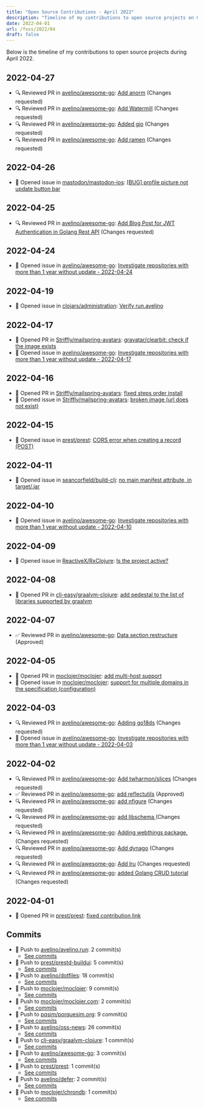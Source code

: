```yaml
---
title: "Open Source Contributions - April 2022"
description: "Timeline of my contributions to open source projects on GitHub during April 2022."
date: 2022-04-01
url: /foss/2022/04
draft: false
---
```


Below is the timeline of my contributions to open source projects during April 2022.

## 2022-04-27

- 🔍 Reviewed PR in [avelino/awesome-go](https://github.com/avelino/awesome-go): [Add anorm](https://github.com/avelino/awesome-go/pull/4202#pullrequestreview-954680197) (Changes requested)
- 🔍 Reviewed PR in [avelino/awesome-go](https://github.com/avelino/awesome-go): [Add Watermill](https://github.com/avelino/awesome-go/pull/4179#pullrequestreview-954673953) (Changes requested)
- 🔍 Reviewed PR in [avelino/awesome-go](https://github.com/avelino/awesome-go): [Added gio](https://github.com/avelino/awesome-go/pull/4172#pullrequestreview-954671117) (Changes requested)
- 🔍 Reviewed PR in [avelino/awesome-go](https://github.com/avelino/awesome-go): [Add ramen](https://github.com/avelino/awesome-go/pull/4178#pullrequestreview-954667595) (Changes requested)

## 2022-04-26

- 🐛 Opened issue in [mastodon/mastodon-ios](https://github.com/mastodon/mastodon-ios): [[BUG] profile picture not update button bar](https://github.com/mastodon/mastodon-ios/issues/383)

## 2022-04-25

- 🔍 Reviewed PR in [avelino/awesome-go](https://github.com/avelino/awesome-go): [Add Blog Post for JWT Authentication in Golang Rest API](https://github.com/avelino/awesome-go/pull/4199#pullrequestreview-951668603) (Changes requested)

## 2022-04-24

- 🐛 Opened issue in [avelino/awesome-go](https://github.com/avelino/awesome-go): [Investigate repositories with more than 1 year without update - 2022-04-24](https://github.com/avelino/awesome-go/issues/4197)

## 2022-04-19

- 🐛 Opened issue in [clojars/administration](https://github.com/clojars/administration): [Verify run.avelino](https://github.com/clojars/administration/issues/243)

## 2022-04-17

- 🔀 Opened PR in [Striffly/mailspring-avatars](https://github.com/Striffly/mailspring-avatars): [gravatar/clearbit: check if the image exists](https://github.com/Striffly/mailspring-avatars/pull/5)
- 🐛 Opened issue in [avelino/awesome-go](https://github.com/avelino/awesome-go): [Investigate repositories with more than 1 year without update - 2022-04-17](https://github.com/avelino/awesome-go/issues/4183)

## 2022-04-16

- 🔀 Opened PR in [Striffly/mailspring-avatars](https://github.com/Striffly/mailspring-avatars): [fixed steps order install](https://github.com/Striffly/mailspring-avatars/pull/4)
- 🐛 Opened issue in [Striffly/mailspring-avatars](https://github.com/Striffly/mailspring-avatars): [broken image (url does not exist)](https://github.com/Striffly/mailspring-avatars/issues/3)

## 2022-04-15

- 🐛 Opened issue in [prest/prest](https://github.com/prest/prest): [CORS error when creating a record (POST)](https://github.com/prest/prest/issues/695)

## 2022-04-11

- 🐛 Opened issue in [seancorfield/build-clj](https://github.com/seancorfield/build-clj): [no main manifest attribute, in target/<NAME>.jar](https://github.com/seancorfield/build-clj/issues/20)

## 2022-04-10

- 🐛 Opened issue in [avelino/awesome-go](https://github.com/avelino/awesome-go): [Investigate repositories with more than 1 year without update - 2022-04-10](https://github.com/avelino/awesome-go/issues/4174)

## 2022-04-09

- 🐛 Opened issue in [ReactiveX/RxClojure](https://github.com/ReactiveX/RxClojure): [Is the project active?](https://github.com/ReactiveX/RxClojure/issues/177)

## 2022-04-08

- 🔀 Opened PR in [clj-easy/graalvm-clojure](https://github.com/clj-easy/graalvm-clojure): [add pedestal to the list of libraries supported by graalvm](https://github.com/clj-easy/graalvm-clojure/pull/57)

## 2022-04-07

- ✅ Reviewed PR in [avelino/awesome-go](https://github.com/avelino/awesome-go): [Data section restructure](https://github.com/avelino/awesome-go/pull/4163#pullrequestreview-935713944) (Approved)

## 2022-04-05

- 🔀 Opened PR in [moclojer/moclojer](https://github.com/moclojer/moclojer): [add multi-host support](https://github.com/moclojer/moclojer/pull/46)
- 🐛 Opened issue in [moclojer/moclojer](https://github.com/moclojer/moclojer): [support for multiple domains in the specification (configuration)](https://github.com/moclojer/moclojer/issues/47)

## 2022-04-03

- 🔍 Reviewed PR in [avelino/awesome-go](https://github.com/avelino/awesome-go): [Adding go18ds](https://github.com/avelino/awesome-go/pull/4145#pullrequestreview-929667806) (Changes requested)
- 🐛 Opened issue in [avelino/awesome-go](https://github.com/avelino/awesome-go): [Investigate repositories with more than 1 year without update - 2022-04-03](https://github.com/avelino/awesome-go/issues/4159)

## 2022-04-02

- 🔍 Reviewed PR in [avelino/awesome-go](https://github.com/avelino/awesome-go): [Add twharmon/slices](https://github.com/avelino/awesome-go/pull/4136#pullrequestreview-929554498) (Changes requested)
- ✅ Reviewed PR in [avelino/awesome-go](https://github.com/avelino/awesome-go): [add reflectutils](https://github.com/avelino/awesome-go/pull/4154#pullrequestreview-929554197) (Approved)
- 🔍 Reviewed PR in [avelino/awesome-go](https://github.com/avelino/awesome-go): [add nfigure](https://github.com/avelino/awesome-go/pull/4152#pullrequestreview-929554076) (Changes requested)
- 🔍 Reviewed PR in [avelino/awesome-go](https://github.com/avelino/awesome-go): [add libschema ](https://github.com/avelino/awesome-go/pull/4151#pullrequestreview-929553933) (Changes requested)
- 🔍 Reviewed PR in [avelino/awesome-go](https://github.com/avelino/awesome-go): [Adding webthings package.](https://github.com/avelino/awesome-go/pull/4144#pullrequestreview-929553467) (Changes requested)
- 🔍 Reviewed PR in [avelino/awesome-go](https://github.com/avelino/awesome-go): [Add dynago](https://github.com/avelino/awesome-go/pull/4142#pullrequestreview-929553135) (Changes requested)
- 🔍 Reviewed PR in [avelino/awesome-go](https://github.com/avelino/awesome-go): [Add lru](https://github.com/avelino/awesome-go/pull/4141#pullrequestreview-929552996) (Changes requested)
- 🔍 Reviewed PR in [avelino/awesome-go](https://github.com/avelino/awesome-go): [added Golang CRUD tutorial](https://github.com/avelino/awesome-go/pull/4113#pullrequestreview-929510936) (Changes requested)

## 2022-04-01

- 🔀 Opened PR in [prest/prest](https://github.com/prest/prest): [fixed contribution link](https://github.com/prest/prest/pull/691)

## Commits

- 🔨 Push to [avelino/avelino.run](https://github.com/avelino/avelino.run): 2 commit(s)
  - [See commits](https://github.com/avelino/avelino.run/commits?author=avelino&since=2022-04-01T00:00:00Z&until=2022-04-30T23:59:59Z)
- 🔨 Push to [prest/prestd-buildui](https://github.com/prest/prestd-buildui): 5 commit(s)
  - [See commits](https://github.com/prest/prestd-buildui/commits?author=avelino&since=2022-04-01T00:00:00Z&until=2022-04-30T23:59:59Z)
- 🔨 Push to [avelino/dotfiles](https://github.com/avelino/dotfiles): 18 commit(s)
  - [See commits](https://github.com/avelino/dotfiles/commits?author=avelino&since=2022-04-01T00:00:00Z&until=2022-04-30T23:59:59Z)
- 🔨 Push to [moclojer/moclojer](https://github.com/moclojer/moclojer): 9 commit(s)
  - [See commits](https://github.com/moclojer/moclojer/commits?author=avelino&since=2022-04-01T00:00:00Z&until=2022-04-30T23:59:59Z)
- 🔨 Push to [moclojer/moclojer.com](https://github.com/moclojer/moclojer.com): 2 commit(s)
  - [See commits](https://github.com/moclojer/moclojer.com/commits?author=avelino&since=2022-04-01T00:00:00Z&until=2022-04-30T23:59:59Z)
- 🔨 Push to [pqsim/porquesim.org](https://github.com/pqsim/porquesim.org): 9 commit(s)
  - [See commits](https://github.com/pqsim/porquesim.org/commits?author=avelino&since=2022-04-01T00:00:00Z&until=2022-04-30T23:59:59Z)
- 🔨 Push to [avelino/oss-news](https://github.com/avelino/oss-news): 26 commit(s)
  - [See commits](https://github.com/avelino/oss-news/commits?author=avelino&since=2022-04-01T00:00:00Z&until=2022-04-30T23:59:59Z)
- 🔨 Push to [clj-easy/graalvm-clojure](https://github.com/clj-easy/graalvm-clojure): 1 commit(s)
  - [See commits](https://github.com/clj-easy/graalvm-clojure/commits?author=avelino&since=2022-04-01T00:00:00Z&until=2022-04-30T23:59:59Z)
- 🔨 Push to [avelino/awesome-go](https://github.com/avelino/awesome-go): 3 commit(s)
  - [See commits](https://github.com/avelino/awesome-go/commits?author=avelino&since=2022-04-01T00:00:00Z&until=2022-04-30T23:59:59Z)
- 🔨 Push to [prest/prest](https://github.com/prest/prest): 1 commit(s)
  - [See commits](https://github.com/prest/prest/commits?author=avelino&since=2022-04-01T00:00:00Z&until=2022-04-30T23:59:59Z)
- 🔨 Push to [avelino/defer](https://github.com/avelino/defer): 2 commit(s)
  - [See commits](https://github.com/avelino/defer/commits?author=avelino&since=2022-04-01T00:00:00Z&until=2022-04-30T23:59:59Z)
- 🔨 Push to [moclojer/chrondb](https://github.com/moclojer/chrondb): 1 commit(s)
  - [See commits](https://github.com/moclojer/chrondb/commits?author=avelino&since=2022-04-01T00:00:00Z&until=2022-04-30T23:59:59Z)

